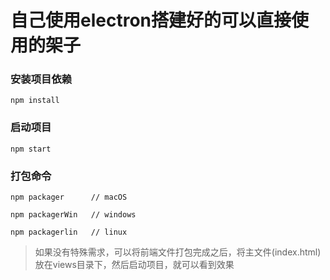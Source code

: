 # 自己使用electron搭建好的可以直接使用的架子

### 安装项目依赖

    npm install

### 启动项目

    npm start 

### 打包命令

    npm packager      // macOS

    npm packagerWin   // windows

    npm packagerlin   // linux

> 如果没有特殊需求，可以将前端文件打包完成之后，将主文件(index.html)放在views目录下，然后启动项目，就可以看到效果